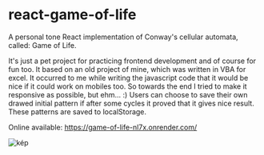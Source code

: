 # react-game-of-life

A personal tone React implementation of Conway's cellular automata, called: Game of Life.

It's just a pet project for practicing frontend development and of course for fun too.
It based on an old project of mine, which was written in VBA for excel. It occurred to me while writing the javascript code that it would be nice if it could work on mobiles too.
So towards the end I tried to make it responsive as possible, but ehm... :)
Users can choose to save their own drawed initial pattern if after some cycles it proved that it gives nice result. These patterns are saved to localStorage.

Online available: https://game-of-life-nl7x.onrender.com/

![kép](https://github.com/ttapupy/react-game-of-life/assets/23095938/53f1c734-79a7-4377-89f5-d422f7aa5843)




